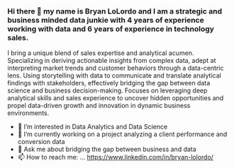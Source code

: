 ### Hi there 👋 my name is Bryan LoLordo and I am a strategic and business minded data junkie with 4 years of experience working with data and 6 years of experience in technology sales. 
I bring a unique blend of sales expertise and analytical acumen. Specializing in deriving actionable insights from complex data, adept at interpreting market trends and customer behaviors through a data-centric lens. Using storytelling with data to communicate and translate analytical findings with stakeholders, effectively bridging the gap between data science and business decision-making. Focuses on leveraging deep analytical skills and sales experience to uncover hidden opportunities and propel data-driven growth and innovation in dynamic business environments.

- 👀 I’m interested in Data Analytics and Data Science
- 🔭 I’m currently working on a project analyzing a client performance and conversion data
- 💬 Ask me about bridging the gap between business and data
- 📫 How to reach me: ... https://www.linkedin.com/in/bryan-lolordo/

<!--
**bryan-lolordo/bryan-lolordo** is a ✨ _special_ ✨ repository because its `README.md` (this file) appears on your GitHub profile.

Here are some ideas to get you started:

- 🔭 I’m currently working on ...
- 🌱 I’m currently learning ...
- 👯 I’m looking to collaborate on ...
- 🤔 I’m looking for help with ...
- 💬 Ask me about ...
- 📫 How to reach me: ...
- 😄 Pronouns: ...
- ⚡ Fun fact: ...
-->
